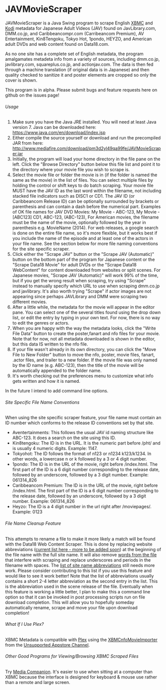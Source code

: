 JAVMovieScraper
===============

JAVMovieScraper is a Java Swing program to scrape English [XBMC](http://xbmc.org/) and [Kodi](http://kodi.tv/) metadata for Japanese Adult Videos (JAV) found on JavLibrary.com, DMM.co.jp, and Caribbeancompr.com (Carribeancom Premium), AV Entertainment, Kin8Tengoku, Tokyo Hot, 1pondo, HEYZO, and American adult DVDs and web content found on Data18.com.

As no one site has a complete set of English metadata, the program amalgamates metadeta info from a variety of sources, including dmm.co.jp, javlibrary.com, squareplus.co.jp, and actionjav.com.
The data is then fed through a machine translation (if original data is in Japanese) and then quality checked to sanitize it and poster elements are cropped so only the cover is shown.



This program is in alpha. Please submit bugs and feature requests here on github on the issues page!

###### Usage

1. Make sure you have the Java JRE installed. You will need at least Java version 7. Java can be downloaded here: https://www.java.com/en/download/index.jsp
2. Either compile the source yourself or download and run the precompiled JAR from here: http://www.mediafire.com/download/pm3d2yl49qa99fe/JAVMovieScraper.jar
3. Initially, the program will load your home directory in the file pane on the left. Click the "Browse Directory" button below this file list and point it to the directory where your movie file you wish to scrape is.
4. Select the movie file or folder the movie is in (if the folder is named the same as the movie) in the list of files. You can select multiple files by holding the control or shift keys to do batch scraping. Your movie file MUST have the JAV ID as the last word within the filename, not including stacked file indicators such as DISC1 or CD1. The JAV ID (or Caribbeancom Release ID) can be optionally surrounded by brackets or parenthesis and can contain a dash before the numerical part. Examples of OK file names for JAV DVD Movies: My Movie - ABC-123, My Movie - [ABC123] CD1, ABC-123, (ABC-123), For American movies, the filename must be the name of the movie, optionally followed by the year in parenthesis e.g. MovieName (2014). For web releases, a google search is done on the entire file name, so it's more flexible, but it works best if you include the name of the episode and at least one of the actors in your file name. See the section below for more file naming conventions for the site specific scraper.
5. Click either the "Scrape JAV" button or the "Scrape JAV (Automatic)" button on the bottom part of the program for Japanese content or the "Scrape Data18 Movie" for adult DVDs or the "Scrape Data18 WebContent" for content downloaded from websites or split scenes. For Japanese movies, "Scrape JAV (Automatic)" will work 99% of the time, but if you get the wrong result when scraping, try using "Scrape" instead to manually specify which URL to use when scraping dmm.co.jp and javlibrary. It's also worth trying "Scrape" if actor images are not appearing since perhaps JAVLibrary and DMM were scraping two different movies.
6. After a little while, the metadata for the movie will appear in the editor pane. You can select one of the several titles found using the drop down list, or edit the entry by typing in your own text. For now, there is no way to edit the genres or actors.
7. When you are happy with the way the metadata looks, click the "Write File Data" button to create the poster,fanart and nfo files for your movie. Note that for now, not all metadata downloaded is shown in the editor, but this data IS written to the nfo file.
8. If your file wasn't already in its own directory, you can click the "Move File to New Folder" button to move the nfo, poster, movie files, fanart, .actor files, and trailer to a new folder. If the movie file was only named by the ID name (e.g. ABC-123), then the title of the movie will be automatically appended to the folder name.
9. It's worth checking out the preferences menu to customize what info gets written and how it is named.


In the future I intend to add command line options.

###### Site Specific File Name Conventions
When using the site specific scraper feature, your file name must contain an ID number which conforms to the release ID conventions set by that site. 
* Aventertainments: This follows the usual JAV id naming structure like ABC-123. It does a search on the site using this ID.
* Kin8tengoku: The ID is in the URL. It is the numeric part before /pht/ and is usually 4 numeric digits. Example: 1147.
* Tokyohot: The ID follows the format of n123 or n1234 k123/k1234. In other words, a lowercase n or k followed by a 3 or 4 digit number. 
* 1pondo: The ID is in the URL of the movie, right before /index.html. The first part of the ID is a 6 digit number corresponding to the release date, followed by an underscore, followed by a 3 digit number. Example: 061314_826
* Caribbeancom Premium: The ID is in the URL of the movie, right before /index.html. The first part of the ID is a 6 digit number corresponding to the release date, followed by an underscore, followed by a 3 digit number. Example: 061314_826
* Heyzo: The ID is a 4 digit number in the url right after /moviepages/. Example: 0123

###### File Name Cleanup Feature
This attempts to rename a file to make it more likely a match will be found with the Data18 Web Content Scraper. This is done by replacing website abbreviations ([current list here - more to be added soon](https://raw.githubusercontent.com/DoctorD1501/JAVMovieScraper/master/JAVMovieScraper/src/moviescraper/doctord/ReleaseRenamer/SiteNameAbbreviations.csv)) at the beginning of the file name with the full site name. It will also remove [words from the file](https://raw.githubusercontent.com/DoctorD1501/JAVMovieScraper/master/JAVMovieScraper/src/moviescraper/doctord/ReleaseRenamer/WordsToRemove.csv) that interfere with scraping and replace underscores and periods in the filename with spaces.
The [list of site name abbreviations](https://raw.githubusercontent.com/DoctorD1501/JAVMovieScraper/master/JAVMovieScraper/src/moviescraper/doctord/ReleaseRenamer/SiteNameAbbreviations.csv) still needs more work. Please consider contributing to this list if you use this feature and would like to see it work better! Note that the list of abbreviations usually contains a short 2-4 letter abbreviation as the second entry in the list. This is the abbreviation used in the scene release of the file.
Eventually when this feature is working a little better, I plan to make this a command line option so that it can be invoked in post processing scripts run on file download completion. This will allow you to hopefully someday automatically rename, scrape and move your file upon download completion!

###### What If I Use Plex?
XBMC Metadata is compatible with [Plex](https://plex.tv/) using the [XBMCnfoMovieImporter](https://forums.plex.tv/index.php/topic/38402-metadata-agents-for-exported-xbmc-library/) from the [Unsupported Appstore Channel](https://forums.plex.tv/index.php/topic/25523-unsupported-as-in-totally-unofficial-appstore/).

###### Other Good Programs for Viewing/Browsing XBMC Scraped Files
Try [Media Companion](https://mediacompanion.codeplex.com/). It's easier to use when sitting at a computer than XBMC because the interface is designed for keyboard & mouse use rather than a remote and large screen.